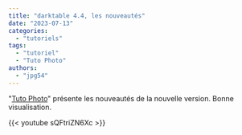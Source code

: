 ```yaml
---
title: "darktable 4.4, les nouveautés"
date: "2023-07-13"
categories:
  - "tutoriels"
tags:
  - "tutoriel"
  - "Tuto Photo"
authors:
  - "jpg54"  
---
```

"[Tuto Photo](https://www.youtube.com/@Tuto-Photo-Fr)" présente les nouveautés de la nouvelle version.
Bonne visualisation.

{{< youtube sQFtriZN6Xc >}}
